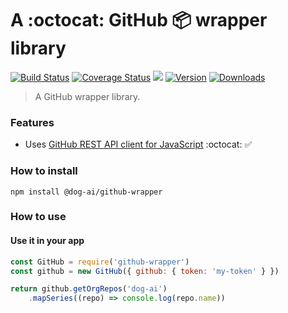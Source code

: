 # A :octocat: GitHub :package: wrapper library

[![Build Status](https://travis-ci.org/dog-ai/github-wrapper.svg?branch=master)](https://travis-ci.org/dog-ai/github-wrapper)
[![Coverage Status](https://coveralls.io/repos/github/dog-ai/github-wrapper/badge.svg?branch=master)](https://coveralls.io/github/dog-ai/github-wrapper?branch=master)
[![](https://img.shields.io/github/release/dog-ai/github-wrapper.svg)](https://github.com/dog-ai/github-wrapper/releases)
[![Version](https://img.shields.io/npm/v/@dog-ai/github-wrapper.svg)](https://www.npmjs.com/package/@dog-ai/github-wrapper)
[![Downloads](https://img.shields.io/npm/dt/@dog-ai/github-wrapper.svg)](https://www.npmjs.com/package/@dog-ai/github-wrapper) 

> A GitHub wrapper library.

### Features
* Uses [GitHub REST API client for JavaScript](https://github.com/octokit/rest.js) :octocat: :white_check_mark:

### How to install
```
npm install @dog-ai/github-wrapper
```

### How to use

#### Use it in your app
```javascript
const GitHub = require('github-wrapper')
const github = new GitHub({ github: { token: 'my-token' } })

return github.getOrgRepos('dog-ai')
    .mapSeries((repo) => console.log(repo.name))
```

